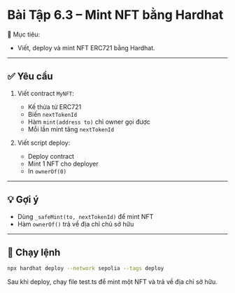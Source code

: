 # Bài Tập 6.3 – Mint NFT bằng Hardhat

🎯 Mục tiêu:
- Viết, deploy và mint NFT ERC721 bằng Hardhat.

---

## ✅ Yêu cầu

1. Viết contract `MyNFT`:
   - Kế thừa từ ERC721
   - Biến `nextTokenId`
   - Hàm `mint(address to)` chỉ owner gọi được
   - Mỗi lần mint tăng `nextTokenId`

2. Viết script deploy:
   - Deploy contract
   - Mint 1 NFT cho deployer
   - In `ownerOf(0)`

---

## 💡 Gợi ý

- Dùng `_safeMint(to, nextTokenId)` để mint NFT
- Hàm `ownerOf()` trả về địa chỉ chủ sở hữu

---

## 🧪 Chạy lệnh

```bash
npx hardhat deploy --network sepolia --tags deploy
```
Sau khi deploy, chạy file test.ts để mint một NFT và trả về địa chỉ sở hữu.